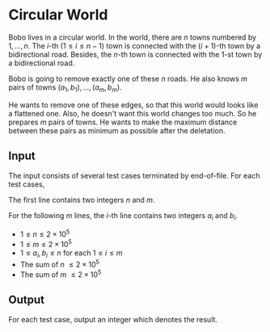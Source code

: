 # Circular World

Bobo lives in a circular world. In the world, there are $n$ towns numbered by $1, \dots, n$. The $i$-th ($1 \leq i \leq n - 1$) town is connected with the $(i+1)$-th town by a bidirectional road. Besides, the $n$-th town is connected with the $1$-st town by a bidirectional road.

Bobo is going to remove exactly one of these $n$ roads. He also knows $m$ pairs of towns $(a_1, b_1), \dots, (a_m, b_m)$.

He wants to remove one of these edges, so that this world would looks like a flattened one.
Also, he doesn't want this world changes too much. So he prepares $m$ pairs of towns. He wants to
make the maximum distance between these pairs as minimum as possible after the deletation.

## Input

The input consists of several test cases terminated by end-of-file. For each test cases,

The first line contains two integers $n$ and $m$.

For the following $m$ lines, the $i$-th line contains two integers $a_i$ and $b_i$.

* $1 \leq n \leq 2 \times 10^5$
* $1 \leq m \leq 2 \times 10^5$
* $1 \leq a_i, b_i \leq n$ for each $1 \leq i \leq m$
* The sum of $n$ $\leq 2 \times 10^5$
* The sum of $m$ $\leq 2 \times 10^5$

## Output

For each test case, output an integer which denotes the result.

<!--SAMPLES-->

